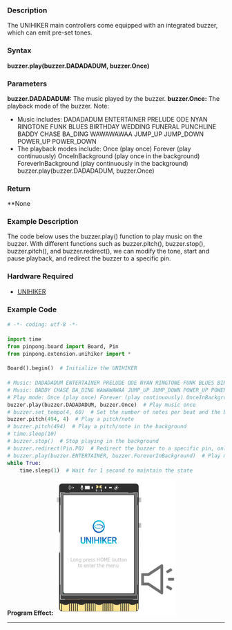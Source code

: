 ### **Description**
The UNIHIKER main controllers come equipped with an integrated buzzer, which can emit pre-set tones.
### **Syntax**
**buzzer.play(buzzer.DADADADUM, buzzer.Once)**
### **Parameters**
**buzzer.DADADADUM:** The music played by the buzzer.
**buzzer.Once:** The playback mode of the buzzer.
Note: 

- Music includes: DADADADUM ENTERTAINER PRELUDE ODE NYAN RINGTONE FUNK BLUES BIRTHDAY WEDDING FUNERAL PUNCHLINE BADDY CHASE BA_DING WAWAWAWAA JUMP_UP JUMP_DOWN POWER_UP POWER_DOWN
- The playback modes include: Once (play once) Forever (play continuously) OnceInBackground (play once in the background) ForeverInBackground (play continuously in the background)   buzzer.play(buzzer.DADADADUM, buzzer.Once)
### **Return**
**None
### **Example Description**
The code below uses the buzzer.play() function to play music on the buzzer. With different functions such as buzzer.pitch(), buzzer.stop(), buzzer.pitch(), and buzzer.redirect(), we can modify the tone, start and pause playback, and redirect the buzzer to a specific pin.
### **Hardware Required**

- [UNIHIKER](https://www.dfrobot.com/product-2691.html)
### **Example Code**
```python
# -*- coding: utf-8 -*-

import time
from pinpong.board import Board, Pin
from pinpong.extension.unihiker import *

Board().begin()  # Initialize the UNIHIKER

# Music: DADADADUM ENTERTAINER PRELUDE ODE NYAN RINGTONE FUNK BLUES BIRTHDAY WEDDING FUNERAL PUNCHLINE
# Music: BADDY CHASE BA_DING WAWAWAWAA JUMP_UP JUMP_DOWN POWER_UP POWER_DOWN
# Play mode: Once (play once) Forever (play continuously) OnceInBackground (play once in the background) ForeverInBackground (play continuously in the background)
buzzer.play(buzzer.DADADADUM, buzzer.Once)  # Play music once
# buzzer.set_tempo(4, 60)  # Set the number of notes per beat and the beats per minute
buzzer.pitch(494, 4)  # Play a pitch/note
# buzzer.pitch(494)  # Play a pitch/note in the background
# time.sleep(10)
# buzzer.stop()  # Stop playing in the background
# buzzer.redirect(Pin.P0)  # Redirect the buzzer to a specific pin, only supports PWM pins
# buzzer.play(buzzer.ENTERTAINER, buzzer.ForeverInBackground)  # Play music continuously in the background
while True:
    time.sleep(1)  # Wait for 1 second to maintain the state
```
**Program Effect:**
![image.png](img/5_Buzzer/1722825855482-4f0c353a-efd8-493f-85f6-a2c1ccb68027.png)


---
